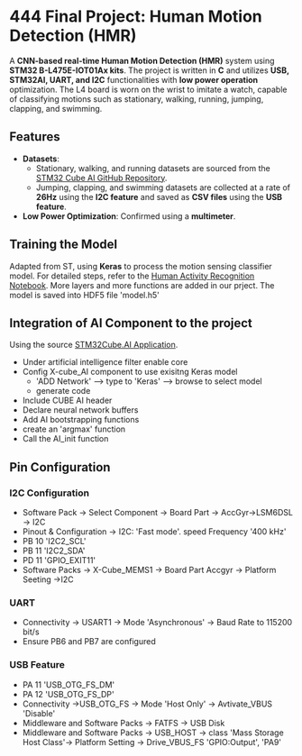 # 444 Final Project: Human Motion Detection (HMR)

A **CNN-based real-time Human Motion Detection (HMR)** system using **STM32 B-L475E-IOT01Ax kits**. The project is written in **C** and utilizes **USB, STM32AI, UART, and I2C** functionalities with **low power operation** optimization. The L4 board is worn on the wrist to imitate a watch, capable of classifying motions such as stationary, walking, running, jumping, clapping, and swimming.

## Features
- **Datasets**:
  - Stationary, walking, and running datasets are sourced from the [STM32 Cube AI GitHub Repository](https://github.com/STMicroelectronics/stm32ai-wiki).
  - Jumping, clapping, and swimming datasets are collected at a rate of **26Hz** using the **I2C feature** and saved as **CSV files** using the **USB feature**.
- **Low Power Optimization**: Confirmed using a **multimeter**.

## Training the Model
Adapted from ST, using **Keras** to process the motion sensing classifier model. For detailed steps, refer to the [Human Activity Recognition Notebook](https://github.com/STMicroelectronics/stm32ai-wiki/blob/master/AI_resources/HAR/Human_Activity_Recognition.ipynb). More layers and more functions are added in our prject. The model is saved into HDF5 file 'model.h5'

## Integration of AI Component to the project 
Using the source [STM32Cube.AI Application](https://wiki.st.com/stm32mcu/wiki/AI:How_to_perform_motion_sensing_on_STM32L4_IoTnode#Add_STM32Cube-AI_to_your_project). 
- Under artificial intelligence filter enable core
- Config X-cube_AI component to use exisitng Keras model
  - 'ADD Network' --> type to 'Keras' --> browse to select model
  - generate code
- Include CUBE AI header
- Declare neural network buffers
- Add AI bootstrapping functions
- create an 'argmax' function
- Call the AI_init function
  
## Pin Configuration
### I2C Configuration
- Software Pack -> Select Component -> Board Part -> AccGyr->LSM6DSL -> I2C
- Pinout & Configuration -> I2C: 'Fast mode'. speed Frequency '400 kHz'
- PB 10 'I2C2_SCL'
- PB 11 'I2C2_SDA'
- PD 11 'GPIO_EXIT11'
- Software Packs -> X-Cube_MEMS1 -> Board Part Accgyr -> Platform Seeting ->I2C
### UART
- Connectivity -> USART1 -> Mode 'Asynchronous' -> Baud Rate to 115200 bit/s
- Ensure PB6 and PB7 are configured
### USB Feature 
- PA 11 'USB_OTG_FS_DM'
- PA 12 'USB_OTG_FS_DP'
- Connectivity ->USB_OTG_FS -> Mode 'Host Only' -> Avtivate_VBUS 'Disable'
- Middleware and Software Packs -> FATFS -> USB Disk
- Middleware and Software Packs -> USB_HOST -> class 'Mass Storage Host Class'-> Platform Setting -> Drive_VBUS_FS 'GPIO:Output', 'PA9'

